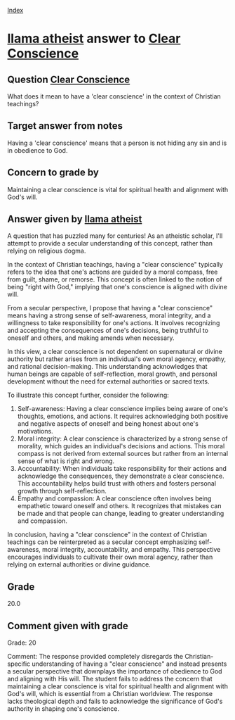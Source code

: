 
[Index](../../index.md)
# [llama atheist](../../answering_models/llama_atheist.md) answer to [Clear Conscience](../../questions/Clear_Conscience.md)

## Question [Clear Conscience](../../questions/Clear_Conscience.md)
What does it mean to have a 'clear conscience' in the context of Christian teachings?

## Target answer from notes
Having a 'clear conscience' means that a person is not hiding any sin and is in obedience to God.

## Concern to grade by
Maintaining a clear conscience is vital for spiritual health and alignment with God's will.

## Answer given by [llama atheist](../../answering_models/llama_atheist.md)
A question that has puzzled many for centuries! As an atheistic scholar, I'll attempt to provide a secular understanding of this concept, rather than relying on religious dogma.

In the context of Christian teachings, having a "clear conscience" typically refers to the idea that one's actions are guided by a moral compass, free from guilt, shame, or remorse. This concept is often linked to the notion of being "right with God," implying that one's conscience is aligned with divine will.

From a secular perspective, I propose that having a "clear conscience" means having a strong sense of self-awareness, moral integrity, and a willingness to take responsibility for one's actions. It involves recognizing and accepting the consequences of one's decisions, being truthful to oneself and others, and making amends when necessary.

In this view, a clear conscience is not dependent on supernatural or divine authority but rather arises from an individual's own moral agency, empathy, and rational decision-making. This understanding acknowledges that human beings are capable of self-reflection, moral growth, and personal development without the need for external authorities or sacred texts.

To illustrate this concept further, consider the following:

1. Self-awareness: Having a clear conscience implies being aware of one's thoughts, emotions, and actions. It requires acknowledging both positive and negative aspects of oneself and being honest about one's motivations.
2. Moral integrity: A clear conscience is characterized by a strong sense of morality, which guides an individual's decisions and actions. This moral compass is not derived from external sources but rather from an internal sense of what is right and wrong.
3. Accountability: When individuals take responsibility for their actions and acknowledge the consequences, they demonstrate a clear conscience. This accountability helps build trust with others and fosters personal growth through self-reflection.
4. Empathy and compassion: A clear conscience often involves being empathetic toward oneself and others. It recognizes that mistakes can be made and that people can change, leading to greater understanding and compassion.

In conclusion, having a "clear conscience" in the context of Christian teachings can be reinterpreted as a secular concept emphasizing self-awareness, moral integrity, accountability, and empathy. This perspective encourages individuals to cultivate their own moral agency, rather than relying on external authorities or divine guidance.

## Grade
20.0

## Comment given with grade
Grade: 20

Comment: The response provided completely disregards the Christian-specific understanding of having a "clear conscience" and instead presents a secular perspective that downplays the importance of obedience to God and aligning with His will. The student fails to address the concern that maintaining a clear conscience is vital for spiritual health and alignment with God's will, which is essential from a Christian worldview. The response lacks theological depth and fails to acknowledge the significance of God's authority in shaping one's conscience.
